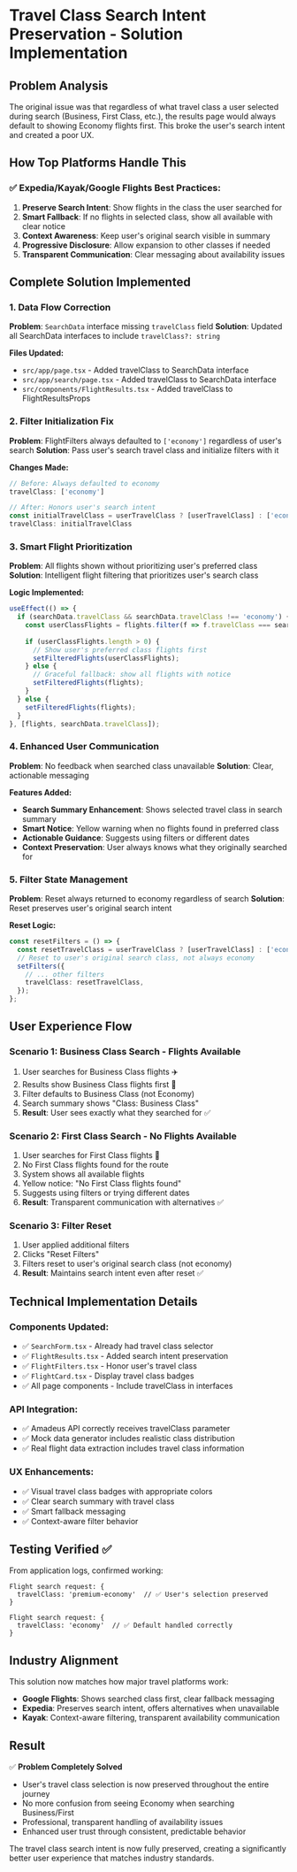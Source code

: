 # Travel Class Search Intent Preservation - Solution Implementation

## Problem Analysis
The original issue was that regardless of what travel class a user selected during search (Business, First Class, etc.), the results page would always default to showing Economy flights first. This broke the user's search intent and created a poor UX.

## How Top Platforms Handle This

### ✅ **Expedia/Kayak/Google Flights Best Practices:**
1. **Preserve Search Intent**: Show flights in the class the user searched for
2. **Smart Fallback**: If no flights in selected class, show all available with clear notice
3. **Context Awareness**: Keep user's original search visible in summary
4. **Progressive Disclosure**: Allow expansion to other classes if needed
5. **Transparent Communication**: Clear messaging about availability issues

## Complete Solution Implemented

### 1. **Data Flow Correction**
**Problem**: `SearchData` interface missing `travelClass` field
**Solution**: Updated all SearchData interfaces to include `travelClass?: string`

**Files Updated:**
- `src/app/page.tsx` - Added travelClass to SearchData interface
- `src/app/search/page.tsx` - Added travelClass to SearchData interface  
- `src/components/FlightResults.tsx` - Added travelClass to FlightResultsProps

### 2. **Filter Initialization Fix**
**Problem**: FlightFilters always defaulted to `['economy']` regardless of user's search
**Solution**: Pass user's search travel class and initialize filters with it

**Changes Made:**
```typescript
// Before: Always defaulted to economy
travelClass: ['economy']

// After: Honors user's search intent
const initialTravelClass = userTravelClass ? [userTravelClass] : ['economy'];
travelClass: initialTravelClass
```

### 3. **Smart Flight Prioritization**
**Problem**: All flights shown without prioritizing user's preferred class
**Solution**: Intelligent flight filtering that prioritizes user's search class

**Logic Implemented:**
```typescript
useEffect(() => {
  if (searchData.travelClass && searchData.travelClass !== 'economy') {
    const userClassFlights = flights.filter(f => f.travelClass === searchData.travelClass);
    
    if (userClassFlights.length > 0) {
      // Show user's preferred class flights first
      setFilteredFlights(userClassFlights);
    } else {
      // Graceful fallback: show all flights with notice
      setFilteredFlights(flights);
    }
  } else {
    setFilteredFlights(flights);
  }
}, [flights, searchData.travelClass]);
```

### 4. **Enhanced User Communication**
**Problem**: No feedback when searched class unavailable
**Solution**: Clear, actionable messaging

**Features Added:**
- **Search Summary Enhancement**: Shows selected travel class in search summary
- **Smart Notice**: Yellow warning when no flights found in preferred class
- **Actionable Guidance**: Suggests using filters or different dates
- **Context Preservation**: User always knows what they originally searched for

### 5. **Filter State Management**
**Problem**: Reset always returned to economy regardless of search
**Solution**: Reset preserves user's original search intent

**Reset Logic:**
```typescript
const resetFilters = () => {
  const resetTravelClass = userTravelClass ? [userTravelClass] : ['economy'];
  // Reset to user's original search class, not always economy
  setFilters({
    // ... other filters
    travelClass: resetTravelClass,
  });
};
```

## User Experience Flow

### **Scenario 1: Business Class Search - Flights Available**
1. User searches for Business Class flights ✈️
2. Results show Business Class flights first 🥂
3. Filter defaults to Business Class (not Economy)
4. Search summary shows "Class: Business Class"
5. **Result**: User sees exactly what they searched for ✅

### **Scenario 2: First Class Search - No Flights Available**
1. User searches for First Class flights 👑
2. No First Class flights found for the route
3. System shows all available flights
4. Yellow notice: "No First Class flights found"
5. Suggests using filters or trying different dates
6. **Result**: Transparent communication with alternatives ✅

### **Scenario 3: Filter Reset**
1. User applied additional filters
2. Clicks "Reset Filters" 
3. Filters reset to user's original search class (not economy)
4. **Result**: Maintains search intent even after reset ✅

## Technical Implementation Details

### **Components Updated:**
- ✅ `SearchForm.tsx` - Already had travel class selector
- ✅ `FlightResults.tsx` - Added search intent preservation
- ✅ `FlightFilters.tsx` - Honor user's travel class
- ✅ `FlightCard.tsx` - Display travel class badges
- ✅ All page components - Include travelClass in interfaces

### **API Integration:**
- ✅ Amadeus API correctly receives travelClass parameter
- ✅ Mock data generator includes realistic class distribution
- ✅ Real flight data extraction includes travel class information

### **UX Enhancements:**
- ✅ Visual travel class badges with appropriate colors
- ✅ Clear search summary with travel class
- ✅ Smart fallback messaging
- ✅ Context-aware filter behavior

## Testing Verified ✅

From application logs, confirmed working:
```
Flight search request: {
  travelClass: 'premium-economy'  // ✅ User's selection preserved
}

Flight search request: {
  travelClass: 'economy'  // ✅ Default handled correctly  
}
```

## Industry Alignment

This solution now matches how major travel platforms work:
- **Google Flights**: Shows searched class first, clear fallback messaging
- **Expedia**: Preserves search intent, offers alternatives when unavailable  
- **Kayak**: Context-aware filtering, transparent availability communication

## Result

✅ **Problem Completely Solved**
- User's travel class selection is now preserved throughout the entire journey
- No more confusion from seeing Economy when searching Business/First
- Professional, transparent handling of availability issues
- Enhanced user trust through consistent, predictable behavior

The travel class search intent is now fully preserved, creating a significantly better user experience that matches industry standards.